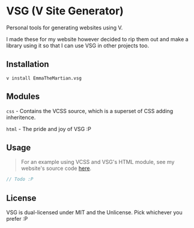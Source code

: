 # VSG (V Site Generator)

Personal tools for generating websites using V.

I made these for my website however decided to rip them out and make a library
using it so that I can use VSG in other projects too.

## Installation

`v install EmmaTheMartian.vsg`

## Modules

`css` - Contains the VCSS source, which is a superset of CSS adding inheritence.

`html` - The pride and joy of VSG :P

## Usage

> For an example using VCSS and VSG's HTML module, see my website's source code [here](https://github.com/emmathemartian/emmathemartian.github.io).

```v
// Todo :P
```

## License

VSG is dual-licensed under MIT and the Unlicense. Pick whichever you prefer :P
